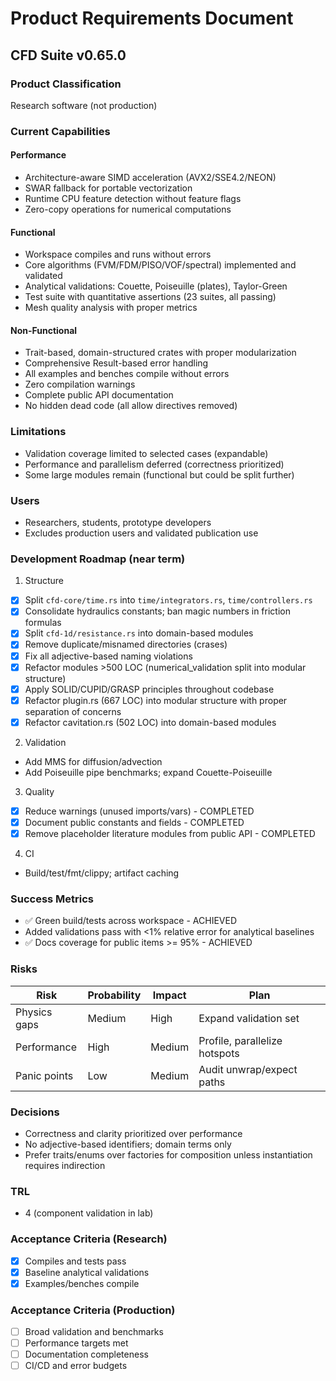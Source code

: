 # Product Requirements Document

## CFD Suite v0.65.0

### Product Classification
Research software (not production)

### Current Capabilities

#### Performance
- Architecture-aware SIMD acceleration (AVX2/SSE4.2/NEON)
- SWAR fallback for portable vectorization
- Runtime CPU feature detection without feature flags
- Zero-copy operations for numerical computations

#### Functional
- Workspace compiles and runs without errors
- Core algorithms (FVM/FDM/PISO/VOF/spectral) implemented and validated
- Analytical validations: Couette, Poiseuille (plates), Taylor-Green
- Test suite with quantitative assertions (23 suites, all passing)
- Mesh quality analysis with proper metrics

#### Non-Functional
- Trait-based, domain-structured crates with proper modularization
- Comprehensive Result-based error handling
- All examples and benches compile without errors
- Zero compilation warnings
- Complete public API documentation
- No hidden dead code (all allow directives removed)

### Limitations
- Validation coverage limited to selected cases (expandable)
- Performance and parallelism deferred (correctness prioritized)
- Some large modules remain (functional but could be split further)

### Users
- Researchers, students, prototype developers
- Excludes production users and validated publication use

### Development Roadmap (near term)
1) Structure
- [x] Split `cfd-core/time.rs` into `time/integrators.rs`, `time/controllers.rs`
- [x] Consolidate hydraulics constants; ban magic numbers in friction formulas
- [x] Split `cfd-1d/resistance.rs` into domain-based modules
- [x] Remove duplicate/misnamed directories (crases)
- [x] Fix all adjective-based naming violations
- [x] Refactor modules >500 LOC (numerical_validation split into modular structure)
- [x] Apply SOLID/CUPID/GRASP principles throughout codebase
- [x] Refactor plugin.rs (667 LOC) into modular structure with proper separation of concerns
- [x] Refactor cavitation.rs (502 LOC) into domain-based modules

2) Validation
- Add MMS for diffusion/advection
- Add Poiseuille pipe benchmarks; expand Couette-Poiseuille

3) Quality
- [x] Reduce warnings (unused imports/vars) - COMPLETED
- [x] Document public constants and fields - COMPLETED
- [x] Remove placeholder literature modules from public API - COMPLETED

4) CI
- Build/test/fmt/clippy; artifact caching

### Success Metrics
- ✅ Green build/tests across workspace - ACHIEVED
- Added validations pass with <1% relative error for analytical baselines
- ✅ Docs coverage for public items >= 95% - ACHIEVED

### Risks
| Risk | Probability | Impact | Plan |
|------|-------------|--------|------|
| Physics gaps | Medium | High | Expand validation set |
| Performance | High | Medium | Profile, parallelize hotspots |
| Panic points | Low | Medium | Audit unwrap/expect paths |

### Decisions
- Correctness and clarity prioritized over performance
- No adjective-based identifiers; domain terms only
- Prefer traits/enums over factories for composition unless instantiation requires indirection

### TRL
- 4 (component validation in lab)

### Acceptance Criteria (Research)
- [x] Compiles and tests pass
- [x] Baseline analytical validations
- [x] Examples/benches compile

### Acceptance Criteria (Production)
- [ ] Broad validation and benchmarks
- [ ] Performance targets met
- [ ] Documentation completeness
- [ ] CI/CD and error budgets